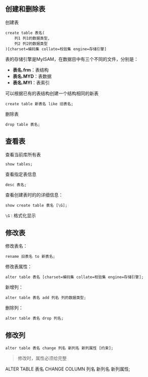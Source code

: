 ## 创建和删除表
创建表
```mysql
create table 表名(
	列1 列1的数据类型,
	列2 列2的数据类型 
)[charset=编码集 collate=校验集 engine=存储引擎]
```
表的存储引擎是MyISAM，在数据目中有三个不同的文件，分别是：
- **表名.frm**：表结构
- **表名.MYD**：表数据
- **表名.MYI**：表索引

可以根据已有的表结构创建一个结构相同的新表
```mysql
create table 新表名 like 旧表名;
```
删除表
```mysql
drop table 表名;
```
## 查看表
查看当前库所有表
```mysql
show tables;
```
查看指定表信息
```mysql
desc 表名;
```
查看创建表时的的详细信息：
```mysql
show create table 表名 [\G];
```
`\G` : 格式化显示
## 修改表
修改表名：
```mysql
rename 旧表名 to 新表名;
```
修改表属性：
```mysql
alter table 表名 [charset=编码集 collate=校验集 engine=存储引擎];
```
新增列：
```mysql
alter table 表名 add 列名 列的数据类型;
```
删除列：
```mysql
alter table 表名 drop 列名;
```
## 修改列
```mysql
alter table 表名 change 列名 新列名 新列属性 [约束];
```
> 修改时，属性必须给完整

ALTER TABLE 表名 CHANGE COLUMN 列名 新列名 新列属性;